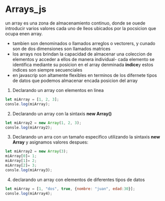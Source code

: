 # Arrays_js

un array es una zona de almacenamiento continuo, donde se ouede introducir varios valores cada uno de lleos ubicados por la pocsicion que ocupa enen array.
- tambien son denominados o llamados arreglos o vectorers, y cunado son de dos dimensiones son llamados matrices
- los arrays nos brindan la capacidad de almacenar una coleccion de elementos y acceder a ellos de manera individual- cada elemento se identifica mediante su posicion en el array denminada **indice**y estos indices son siempre secuenciales 
- en javascrip son altamente flexibles en terminos de los difernete tipos de datos que podemos almacenar encada posicion del array

1. Declarando un array con elementos en linea 
```Javascript
let miArray = [1, 2, 3];
consle.log(miArray);
```
2. Declarando un array con la sintaxis **new Array()**
```Javascript
let miArray2 = new Array(1, 2, 3);
consle.log(miArray2);
```
3. Declarando un arra con un tamaño especifico utilizando la sintaxis **new Array** y asignamos valores despues:

```Javascript
let miArray2 = new Array(3);
miArray[0]= 1;
miArray[1]= 2;
miArray[2]= 3;
consle.log(miArray3);
```
4. declarando un array con elementos de diferentes tipos de datos
```Javascript
let miArray = [1, "dos", true, {nombre: "juan", edad:30}];
consle.log(miArray4);
```